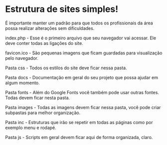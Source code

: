 Estrutura de sites simples!
=============
É importante manter um padrão para que todos os profissionais da área possa realizar alterações sem dificuldades.

index.php - Esse é o primeiro arquivo que seu navegador vai acessar. Ele deve conter todas as ligações do site.

favicon.ico - São pequenas imagens que ficam guardadas para visualização pelo navegador.

Pasta css - Todos os estilos do site deve ficar nessa pasta.

Pasta docs - Documentação em geral do seu projeto que possa ajudar em algum momento.

Pasta fonts - Além do Google Fonts você também pode usar outras fontes. Todas devem ficar nesta pasta.

Pasta images - Todas as imagens devem ficar nessa pasta, você pode criar subpastas para melhor organização.

Pasta inc - Estruturas que irão se repetir em todas as páginas como por exemplo menu e rodapé. 

Pasta js - Scripts em geral devem ficar aqui de forma organizada, claro.
